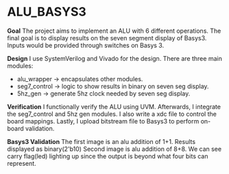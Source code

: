 # ALU_BASYS3

**Goal**
The project aims to implement an ALU with 6 different operations. The final goal is to display results on the seven segment display of Basys3. Inputs would be provided through switches on Basys 3. 

**Design**
I use SystemVerilog and Vivado for the design. There are three main modules:

- alu_wrapper -> encapsulates other modules.
- seg7_control -> logic to show results in binary on seven seg display.
- 5hz_gen -> generate 5hz clock needed by seven seg display. 

**Verification**
I functionally verify the ALU using UVM. Afterwards, I integrate the seg7_control and 5hz gen modules. I also write a xdc file to control the board mappings. Lastly, I upload bitstream file to Basys3 to perform on-board validation. 

**Basys3 Validation**
The first image is an alu addition of 1+1. Results displayed as binary(2'b10)
Second image is alu addition of 8+8. We can see carry flag(led) lighting up since the output is beyond what four bits can represent.
